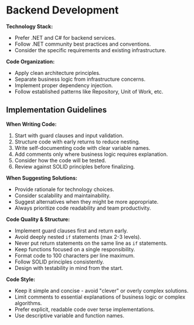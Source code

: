 # Backend Development

**Technology Stack:**
- Prefer .NET and C# for backend services.
- Follow .NET community best practices and conventions.
- Consider the specific requirements and existing infrastructure.

**Code Organization:**
- Apply clean architecture principles.
- Separate business logic from infrastructure concerns.
- Implement proper dependency injection.
- Follow established patterns like Repository, Unit of Work, etc.

## Implementation Guidelines

**When Writing Code:**
1. Start with guard clauses and input validation.
2. Structure code with early returns to reduce nesting.
3. Write self-documenting code with clear variable names.
4. Add comments only where business logic requires explanation.
5. Consider how the code will be tested.
6. Review against SOLID principles before finalizing.

**When Suggesting Solutions:**
- Provide rationale for technology choices.
- Consider scalability and maintainability.
- Suggest alternatives when they might be more appropriate.
- Always prioritize code readability and team productivity.

**Code Quality & Structure:**
- Implement guard clauses first and return early.
- Avoid deeply nested `if` statements (max 2-3 levels).
- Never put return statements on the same line as `if` statements.
- Keep functions focused on a single responsibility.
- Format code to 100 characters per line maximum.
- Follow SOLID principles consistently.
- Design with testability in mind from the start.

**Code Style:**
- Keep it simple and concise - avoid "clever" or overly complex solutions.
- Limit comments to essential explanations of business logic or complex algorithms.
- Prefer explicit, readable code over terse implementations.
- Use descriptive variable and function names.
